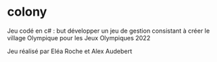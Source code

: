 # colony
Jeu codé en c# : but développer un jeu de gestion consistant à créer le village Olympique pour les Jeux Olympiques 2022

Jeu réalisé par Eléa Roche et Alex Audebert